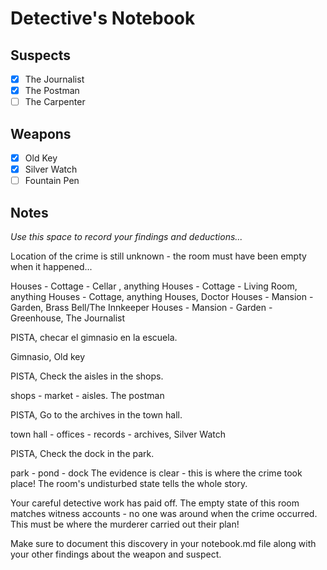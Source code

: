# Detective's Notebook

## Suspects
- [x] The Journalist
- [x] The Postman
- [ ] The Carpenter

## Weapons
- [x] Old Key
- [x] Silver Watch
- [ ] Fountain Pen

## Notes
*Use this space to record your findings and deductions...*

Location of the crime is still unknown - the room must have been empty when it happened...

Houses - Cottage - Cellar , anything 
Houses - Cottage - Living Room, anything 
Houses - Cottage, anything
Houses, Doctor
Houses - Mansion - Garden, Brass Bell/The Innkeeper
Houses - Mansion - Garden - Greenhouse, The Journalist 

PISTA, checar el gimnasio en la escuela. 

Gimnasio, Old key

PISTA, Check the aisles in the shops.

shops - market - aisles. The postman

PISTA, Go to the archives in the town hall. 

town hall - offices - records - archives, Silver Watch

PISTA, Check the dock in the park. 

park - pond - dock 
The evidence is clear - this is where the crime took place! The room's undisturbed state tells the whole story.

Your careful detective work has paid off. The empty state of this room matches 
witness accounts - no one was around when the crime occurred. This must be 
where the murderer carried out their plan!

Make sure to document this discovery in your notebook.md file along with your 
other findings about the weapon and suspect.  